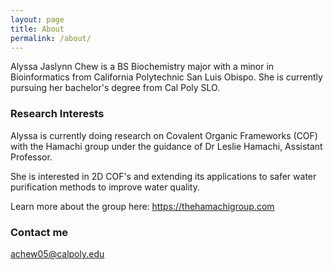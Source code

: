 ```yaml
---
layout: page
title: About
permalink: /about/
---
```


Alyssa Jaslynn Chew is a BS Biochemistry major with a minor in Bioinformatics from California Polytechnic San Luis Obispo. She is currently pursuing her bachelor's degree from Cal Poly SLO.

### Research Interests

Alyssa is currently doing research on Covalent Organic Frameworks (COF) with the Hamachi group under the guidance of Dr Leslie Hamachi, Assistant Professor. 

She is interested in 2D COF's and extending its applications to safer water purification methods to improve water quality.

Learn more about the group here:
https://thehamachigroup.com

### Contact me

[achew05@calpoly.edu](mailto:achew05@calpoly.edu)
